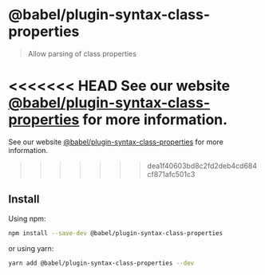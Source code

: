 # @babel/plugin-syntax-class-properties

> Allow parsing of class properties

<<<<<<< HEAD
See our website [@babel/plugin-syntax-class-properties](https://babeljs.io/docs/en/next/babel-plugin-syntax-class-properties.html) for more information.
=======
See our website [@babel/plugin-syntax-class-properties](https://babeljs.io/docs/en/babel-plugin-syntax-class-properties) for more information.
>>>>>>> dea1f40603bd8c2fd2deb4cd684cf871afc501c3

## Install

Using npm:

```sh
npm install --save-dev @babel/plugin-syntax-class-properties
```

or using yarn:

```sh
yarn add @babel/plugin-syntax-class-properties --dev
```
